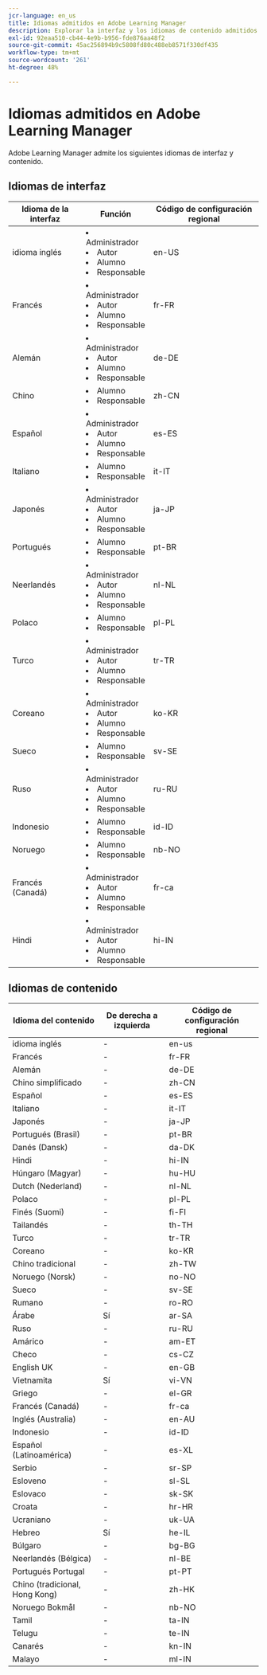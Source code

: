 ```yaml
---
jcr-language: en_us
title: Idiomas admitidos en Adobe Learning Manager
description: Explorar la interfaz y los idiomas de contenido admitidos en Adobe Learning Manager (ALM)
exl-id: 92eaa510-cb44-4e9b-b956-fde876aa48f2
source-git-commit: 45ac256894b9c5808fd80c488eb8571f330df435
workflow-type: tm+mt
source-wordcount: '261'
ht-degree: 48%

---
```


# Idiomas admitidos en Adobe Learning Manager

Adobe Learning Manager admite los siguientes idiomas de interfaz y contenido.

## Idiomas de interfaz

| Idioma de la interfaz | Función | Código de configuración regional |
|---|---|---|
| idioma inglés | <li>Administrador</li><li>Autor</li><li>Alumno</li><li>Responsable</li> | en-US |
| Francés | <li>Administrador</li><li>Autor</li><li>Alumno</li><li>Responsable</li> | fr-FR |
| Alemán | <li>Administrador</li><li>Autor</li><li>Alumno</li><li>Responsable</li> | de-DE |
| Chino | <li>Alumno</li><li>Responsable</li> | zh-CN |
| Español | <li>Administrador</li><li>Autor</li><li>Alumno</li><li>Responsable</li> | es-ES |
| Italiano | <li>Alumno</li><li>Responsable</li> | it-IT |
| Japonés | <li>Administrador</li><li>Autor</li><li>Alumno</li><li>Responsable</li> | ja-JP |
| Portugués | <li>Alumno</li><li>Responsable</li> | pt-BR |
| Neerlandés | <li>Administrador</li><li>Autor</li><li>Alumno</li><li>Responsable</li> | nl-NL |
| Polaco | <li>Alumno</li><li>Responsable</li> | pl-PL |
| Turco | <li>Administrador</li><li>Autor</li><li>Alumno</li><li>Responsable</li> | tr-TR |
| Coreano | <li>Administrador</li><li>Autor</li><li>Alumno</li><li>Responsable</li> | ko-KR |
| Sueco | <li>Alumno</li><li>Responsable</li> | sv-SE |
| Ruso | <li>Administrador</li><li>Autor</li><li>Alumno</li><li>Responsable</li> | ru-RU |
| Indonesio | <li>Alumno</li><li>Responsable</li> | id-ID |
| Noruego | <li>Alumno</li><li>Responsable</li> | nb-NO |
| Francés (Canadá) | <li>Administrador</li><li>Autor</li><li>Alumno</li><li>Responsable</li> | fr-ca |
| Hindi | <li>Administrador</li><li>Autor</li><li>Alumno</li><li>Responsable</li> | hi-IN |

## Idiomas de contenido

| Idioma del contenido | De derecha a izquierda | Código de configuración regional |
|---|---|---|
| idioma inglés | - | en-us |
| Francés | - | fr-FR |
| Alemán | - | de-DE |
| Chino simplificado | - | zh-CN |
| Español | - | es-ES |
| Italiano | - | it-IT |
| Japonés | - | ja-JP |
| Portugués (Brasil) | - | pt-BR |
| Danés (Dansk) | - | da-DK |
| Hindi | - | hi-IN |
| Húngaro (Magyar) | - | hu-HU |
| Dutch (Nederland) | - | nl-NL |
| Polaco | - | pl-PL |
| Finés (Suomi) | - | fi-FI |
| Tailandés | - | th-TH |
| Turco | - | tr-TR |
| Coreano | - | ko-KR |
| Chino tradicional | - | zh-TW |
| Noruego (Norsk) | - | no-NO |
| Sueco | - | sv-SE |
| Rumano | - | ro-RO |
| Árabe | Sí | ar-SA |
| Ruso | - | ru-RU |
| Amárico | - | am-ET |
| Checo | - | cs-CZ |
| English UK | - | en-GB |
| Vietnamita | Sí | vi-VN |
| Griego | - | el-GR |
| Francés (Canadá) | - | fr-ca |
| Inglés (Australia) | - | en-AU |
| Indonesio | - | id-ID |
| Español (Latinoamérica) | - | es-XL |
| Serbio | - | sr-SP |
| Esloveno | - | sl-SL |
| Eslovaco | - | sk-SK |
| Croata | - | hr-HR |
| Ucraniano | - | uk-UA |
| Hebreo | Sí | he-IL |
| Búlgaro | - | bg-BG |
| Neerlandés (Bélgica) | - | nl-BE |
| Portugués Portugal | - | pt-PT |
| Chino (tradicional, Hong Kong) | - | zh-HK |
| Noruego Bokmål | - | nb-NO |
| Tamil | - | ta-IN |
| Telugu | - | te-IN |
| Canarés | - | kn-IN |
| Malayo | - | ml-IN |

